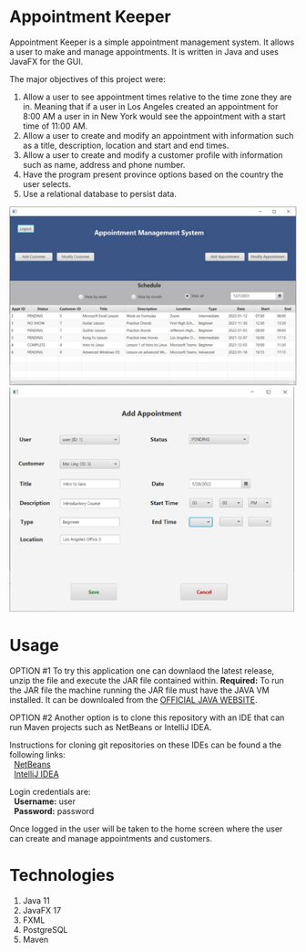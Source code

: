 # Appointment Keeper
Appointment Keeper is a simple appointment management system.  It allows a user to make and manage appointments. It is written in Java and uses JavaFX for the GUI. 

The major objectives of this project were:  
  1. Allow a user to see appointment times relative to the time zone they are in. Meaning that if a user in Los Angeles created an appointment for 8:00 AM a user in
     in New York would see the appointment with a start time of 11:00 AM.  
  2. Allow a user to create and modify an appointment with information such as a title, description, location and start and end times.
  3. Allow a user to create and modify a customer profile with information such as name, address and phone number.
  4. Have the program present province options based on the country the user selects.
  5. Use a relational database to persist data.

<img src="https://raw.githubusercontent.com/JesseRM/appointment_keeper/master/src/main/resources/screenshot/appointment_keeper.JPG" width="600">
<img src="https://raw.githubusercontent.com/JesseRM/appointment_keeper/master/src/main/resources/screenshot/appointment_keeper2.JPG" width="500">

# Usage
OPTION #1
To try this application one can downlaod the latest release, unzip the file and execute the JAR file contained within.
**Required:** To run the JAR file the machine running the JAR file must have the JAVA VM installed.  It can be downloaled from the [OFFICIAL JAVA WEBSITE](https://www.java.com/en/).

OPTION #2
Another option is to clone this repository with an IDE that can run Maven projects such as NetBeans or IntelliJ IDEA.

Instructions for cloning git repositories on these IDEs can be found a the following links:  
&nbsp;&nbsp;[NetBeans](https://netbeans.apache.org/kb/docs/ide/git.html)  
&nbsp;&nbsp;[IntelliJ IDEA](https://blog.jetbrains.com/idea/2020/10/clone-a-project-from-github/)

Login credentials are:  
&nbsp;&nbsp;**Username:** user  
&nbsp;&nbsp;**Password:** password

Once logged in the user will be taken to the home screen where the user can create and manage appointments and customers.

# Technologies
  1. Java 11
  2. JavaFX 17
  3. FXML
  4. PostgreSQL
  5. Maven
